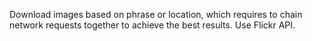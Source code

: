 Download images based on phrase or location, which requires to chain network requests together to achieve the best results. Use Flickr API.
